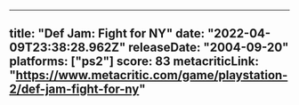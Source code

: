 
---
title: "Def Jam: Fight for NY"
date: "2022-04-09T23:38:28.962Z"
releaseDate: "2004-09-20"
platforms: ["ps2"]
score: 83
metacriticLink: "https://www.metacritic.com/game/playstation-2/def-jam-fight-for-ny"
---
